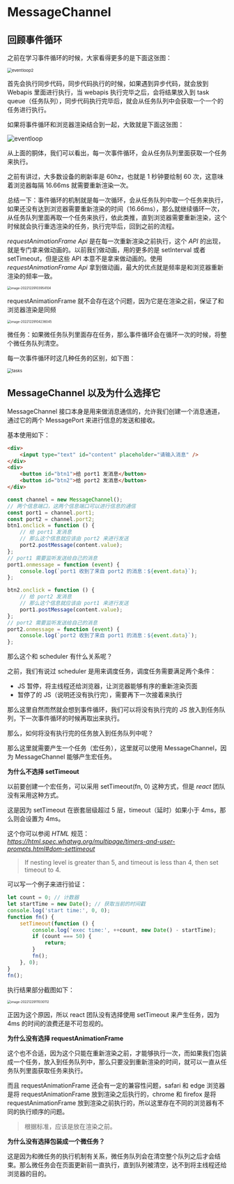 # MessageChannel

## 回顾事件循环

之前在学习事件循环的时候，大家看得更多的是下面这张图：

<img src="https://xiejie-typora.oss-cn-chengdu.aliyuncs.com/2022-12-29-021951.gif" alt="eventloop2" style="zoom:67%;" />

首先会执行同步代码，同步代码执行的时候，如果遇到异步代码，就会放到 Webapis 里面进行执行，当 webapis 执行完毕之后，会将结果放入到 task queue（任务队列），同步代码执行完毕后，就会从任务队列中会获取一个一个的任务进行执行。

如果将事件循环和浏览器渲染结合到一起，大致就是下面这张图：

![eventloop](https://xiejie-typora.oss-cn-chengdu.aliyuncs.com/2022-12-29-022329.gif)

从上面的胴体，我们可以看出，每一次事件循环，会从任务队列里面获取一个任务来执行。

之前有讲过，大多数设备的刷新率是 60hz，也就是 1 秒钟要绘制 60 次，这意味着浏览器每隔 16.66ms 就需要重新渲染一次。

总结一下：事件循环的机制就是每一次循环，会从任务队列中取一个任务来执行，如果还没有达到浏览器需要重新渲染的时间（16.66ms），那么就继续循环一次，从任务队列里面再取一个任务来执行，依此类推，直到浏览器需要重新渲染，这个时候就会执行重选渲染的任务，执行完毕后，回到之前的流程。

_requestAnimationFrame Api_ 是在每一次重新渲染之前执行，这个 _API_ 的出现，就是专门拿来做动画的。以前我们做动画，用的更多的是 setInterval 或者 setTimeout，但是这些 API 本意不是拿来做动画的。使用 _requestAnimationFrame Api_ 拿到做动画，最大的优点就是频率是和浏览器重新渲染的频率一致。

<img src="https://xiejie-typora.oss-cn-chengdu.aliyuncs.com/2022-12-29-023954.png" alt="image-20221229103954104" style="zoom:50%;" />

requestAnimationFrame 就不会存在这个问题，因为它是在渲染之前，保证了和浏览器渲染是同频

<img src="https://xiejie-typora.oss-cn-chengdu.aliyuncs.com/2022-12-29-024236.png" alt="image-20221229104236045" style="zoom:50%;" />

微任务：如果微任务队列里面存在任务，那么事件循环会在循环一次的时候，将整个微任务队列清空。

每一次事件循环时这几种任务的区别，如下图：

<img src="https://xiejie-typora.oss-cn-chengdu.aliyuncs.com/2022-12-29-024700.gif" alt="tasks" style="zoom:67%;" />

## MessageChannel 以及为什么选择它

MessageChannel 接口本身是用来做消息通信的，允许我们创建一个消息通道，通过它的两个 MessagePort 来进行信息的发送和接收。

基本使用如下：

```html
<div>
    <input type="text" id="content" placeholder="请输入消息" />
</div>
<div>
    <button id="btn1">给 port1 发消息</button>
    <button id="btn2">给 port2 发消息</button>
</div>
```

```js
const channel = new MessageChannel();
// 两个信息端口，这两个信息端口可以进行信息的通信
const port1 = channel.port1;
const port2 = channel.port2;
btn1.onclick = function () {
    // 给 port1 发消息
    // 那么这个信息就应该由 port2 来进行发送
    port2.postMessage(content.value);
};
// port1 需要监听发送给自己的消息
port1.onmessage = function (event) {
    console.log(`port1 收到了来自 port2 的消息：${event.data}`);
};

btn2.onclick = function () {
    // 给 port2 发消息
    // 那么这个信息就应该由 port1 来进行发送
    port1.postMessage(content.value);
};
// port2 需要监听发送给自己的消息
port2.onmessage = function (event) {
    console.log(`port2 收到了来自 port1 的消息：${event.data}`);
};
```

那么这个和 scheduler 有什么关系呢？

之前，我们有说过 scheduler 是用来调度任务，调度任务需要满足两个条件：

-   JS 暂停，将主线程还给浏览器，让浏览器能够有序的重新渲染页面
-   暂停了的 JS（说明还没有执行完），需要再下一次接着来执行

那么这里自然而然就会想到事件循环，我们可以将没有执行完的 JS 放入到任务队列，下一次事件循环的时候再取出来执行。

那么，如何将没有执行完的任务放入到任务队列中呢？

那么这里就需要产生一个任务（宏任务），这里就可以使用 MessageChannel，因为 MessageChannel 能够产生宏任务。

**为什么不选择 setTimeout**

以前要创建一个宏任务，可以采用 setTimeout(fn, 0) 这种方式，但是 _react_ 团队没有采用这种方式。

这是因为 setTimeout 在嵌套层级超过 5 层，timeout（延时）如果小于 4ms，那么则会设置为 4ms。

这个你可以参阅 _HTML_ 规范：*https://html.spec.whatwg.org/multipage/timers-and-user-prompts.html#dom-settimeout*

> If nesting level is greater than 5, and timeout is less than 4, then set timeout to 4.

可以写一个例子来进行验证：

```js
let count = 0; // 计数器
let startTime = new Date(); // 获取当前的时间戳
console.log('start time:', 0, 0);
function fn() {
    setTimeout(function () {
        console.log('exec time:', ++count, new Date() - startTime);
        if (count === 50) {
            return;
        }
        fn();
    }, 0);
}
fn();
```

执行结果部分截图如下：

<img src="https://xiejie-typora.oss-cn-chengdu.aliyuncs.com/2022-12-29-031030.png" alt="image-20221229111030112" style="zoom:50%;" />

正因为这个原因，所以 react 团队没有选择使用 setTimeout 来产生任务，因为 4ms 的时间的浪费还是不可忽视的。

**为什么没有选择 requestAnimationFrame**

这个也不合适，因为这个只能在重新渲染之前，才能够执行一次，而如果我们包装成一个任务，放入到任务队列中，那么只要没到重新渲染的时间，就可以一直从任务队列里面获取任务来执行。

而且 requestAnimationFrame 还会有一定的兼容性问题，safari 和 edge 浏览器是将 requestAnimationFrame 放到渲染之后执行的，chrome 和 firefox 是将 requestAnimationFrame 放到渲染之前执行的，所以这里存在不同的浏览器有不同的执行顺序的问题。

> 根据标准，应该是放在渲染之前。

**为什么没有选择包装成一个微任务？**

这是因为和微任务的执行机制有关系，微任务队列会在清空整个队列之后才会结束。那么微任务会在页面更新前一直执行，直到队列被清空，达不到将主线程还给浏览器的目的。
